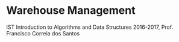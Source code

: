 # Warehouse Management

IST Introduction to Algorithms and Data Structures 2016-2017, Prof. Francisco Correia dos Santos